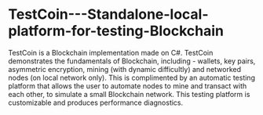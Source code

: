 # TestCoin---Standalone-local-platform-for-testing-Blockchain

TestCoin is a Blockchain implementation made on C#. 
TestCoin demonstrates the fundamentals of Blockchain, including - wallets, key pairs, asymmetric encryption, mining (with dynamic difficultly) and networked nodes (on local network only). This is complimented by an automatic testing platform that allows the user to automate nodes to mine and transact with each other, to simulate a small Blockchain network. This testing platform is customizable and produces performance diagnostics.


